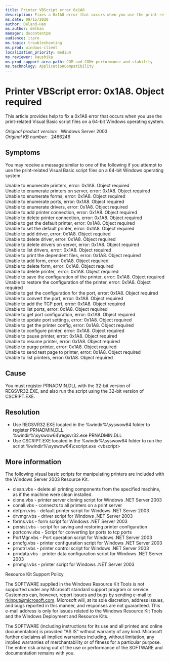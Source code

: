 ```yaml
---
title: Printer VBScript error 0x1A8
description: Fixes a 0x1A8 error that occurs when you use the print-related Visual Basic script files on a 64-bit Windows operating system.
ms.date: 09/15/2020
author: Deland-Han
ms.author: delhan
manager: dscontentpm
audience: itpro
ms.topic: troubleshooting
ms.prod: windows-client
localization_priority: medium
ms.reviewer: kaushika
ms.prod-support-area-path: COM and COM+ performance and stability
ms.technology: ApplicationCompatibility 
---
```

# Printer VBScript error: 0x1A8. Object required

This article provides help to fix a 0x1A8 error that occurs when you use the print-related Visual Basic script files on a 64-bit Windows operating system.

_Original product version:_ &nbsp; Windows Server 2003  
_Original KB number:_ &nbsp; 2466246

## Symptoms

You may receive a message similar to one of the following if you attempt to use the print-related Visual Basic script files on a 64-bit Windows operating system.

Unable to enumerate printers, error: 0x1A8. Object required  
Unable to enumerate printers on server, error: 0x1A8. Object required  
Unable to enumerate forms, error: 0x1A8. Object required  
Unable to enumerate ports, error: 0x1A8. Object required  
Unable to enumerate drivers, error: 0x1A8. Object required  
Unable to add printer connection, error: 0x1A8. Object required  
Unable to delete printer connection, error: 0x1A8. Object required  
Unable to get the default printer, error: 0x1A8. Object required  
Unable to set the default printer, error: 0x1A8. Object required  
Unable to add driver, error: 0x1A8. Object required  
Unable to delete driver, error: 0x1A8. Object required  
Unable to delete drivers on server, error: 0x1A8. Object required  
Unable to list drivers, error: 0x1A8. Object required  
Unable to print the dependent files, error: 0x1A8. Object required  
Unable to add form, error: 0x1A8. Object required  
Unable to delete form, error: 0x1A8. Object required  
Unable to delete printer,  error: 0x1A8. Object required  
Unable to save the configuration of the printer, error: 0x1A8. Object required  
Unable to restore the configuration of the printer, error: 0x1A8. Object required  
Unable to get the configuration for the port, error: 0x1A8. Object required  
Unable to convert the port, error: 0x1A8. Object required  
Unable to add the TCP port, error: 0x1A8. Object required  
Unable to list ports, error: 0x1A8. Object required  
Unable to get port configuration, error: 0x1A8. Object required  
Unable to update port settings, error: 0x1A8. Object required  
Unable to get the printer config, error: 0x1A8. Object required  
Unable to configure printer, error: 0x1A8. Object required  
Unable to pause printer, error: 0x1A8. Object required  
Unable to resume printer, error: 0x1A8. Object required  
Unable to purge printer, error: 0x1A8. Object required  
Unable to send test page to printer, error: 0x1A8. Object required  
Unable to list printers, error: 0x1A8. Object required

## Cause

You must register PRNADMIN.DLL with the 32-bit version of REGSVR32.EXE, and also run the script using the 32-bit version of CSCRIPT.EXE.

## Resolution

- Use REGSVR32.EXE located in the %windir%\syswow64 folder to register PRNADMIN.DLL.
%windir%\syswow64\regsvr32.exe PRNADMIN.DLL 
- Use CSCRIPT.EXE located in the %windir%\syswow64 folder to run the script
%windir%\syswow64\cscript.exe \<vbscript>

## More information

The following visual basic scripts for manipulating printers are included with the Windows Server 2003 Resource Kit.

- clean.vbs - delete all printing components from the specified machine, as if the machine were clean installed.
- clone.vbs - printer server cloning script for Windows .NET Server 2003
- conall.vbs - connects to all printers on a print server
- defprn.vbs - default printer script for Windows .NET Server 2003
- drvmgr.vbs - driver script for Windows .NET Server 2003
- forms.vbs - form script for Windows .NET Server 2003
- persist.vbs - script for saving and restoring printer configuration
- portconv.vbs - Script for converting lpr ports to tcp ports
- PortMgr.vbs - Port operation script for Windows .NET Server 2003
- prncfg.vbs - printer configuration script for Windows .NET Server 2003
- prnctrl.vbs - printer control script for Windows .NET Server 2003
- prndata.vbs - printer data configuration script for Windows .NET Server 2003
- prnmgr.vbs - printer script for Windows .NET Server 2003

Resource Kit Support Policy

The SOFTWARE supplied in the Windows Resource Kit Tools is not supported under any Microsoft standard support program or service. Customers can, however, report issues and bugs by sending e-mail to rkinput@microsoft.com. Microsoft will, at its sole discretion, address issues, and bugs reported in this manner, and responses are not guaranteed. This e-mail address is only for issues related to the Windows Resource Kit Tools and the Windows Deployment and Resource Kits.

The SOFTWARE (including instructions for its use and all printed and online documentation) is provided "AS IS" without warranty of any kind. Microsoft further disclaims all implied warranties including, without limitation, any implied warranties of merchantability or of fitness for a particular purpose. The entire risk arising out of the use or performance of the SOFTWARE and documentation remains with you.
